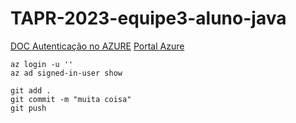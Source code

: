 # TAPR-2023-equipe3-aluno-java

[DOC Autenticação no AZURE](https://learn.microsoft.com/en-us/cli/azure/install-azure-cli-linux?pivots=apt)
[Portal Azure](https://portal.azure.com/#home)

```
az login -u ''
az ad signed-in-user show
```

```
git add .
git commit -m "muita coisa"
git push
```
